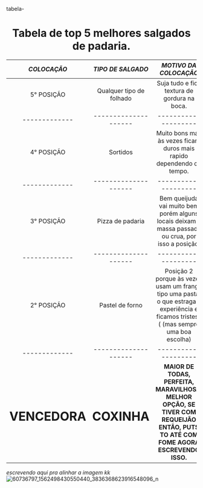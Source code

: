 tabela-
<h1 align="center"> Tabela de top 5 melhores salgados de padaria. </h1>


| ***COLOCAÇÃO*** | ***TIPO DE SALGADO*** | ***MOTIVO DA COLOCAÇÃO*** |
| :-------------: | :--------------------: | :--------------------: | 
| 5° POSIÇÃO | Qualquer tipo de folhado | Suja tudo e fica textura de gordura na boca. |
| ------------- | -------------------- | -------------------- |  
| 4° POSIÇÃO | Sortidos | Muito bons mas às vezes ficam duros mais rapido dependendo do tempo. |
| ------------- | -------------------- | -------------------- | 
| 3° POSIÇÃO  | Pizza de padaria | Bem queijuda vai muito bem porém alguns locais deixam a massa passada ou crua, por isso a posição. |
| ------------- | -------------------- | -------------------- | 
| 2° POSIÇÃO  | Pastel de forno  |  Posição 2 porque às vezes usam um frango tipo uma pasta, o que estraga a experiência e ficamos tristes :( (mas sempre uma boa escolha)|
| ------------- | -------------------- | -------------------- | 
|  <h1>**VENCEDORA**</h1> | <h1>**COXINHA**</h1>  | **MAIOR DE TODAS, PERFEITA, MARAVILHOSA, MELHOR OPÇÃO, SE TIVER COM REQUEIJÃO ENTÃO, PUTS TO ATÉ COM FOME AGORA ESCREVENDO ISSO.** |

*escrevendo aqui pra alinhar a imagem kk*![60736797_1562498430550440_3836368623916548096_n](https://github.com/user-attachments/assets/aa457e89-20f5-41f1-a4f6-0fddff9562d7) 
